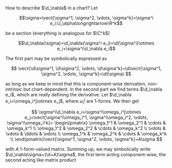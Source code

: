 How to describe $\d_\nabla$ in a chart? Let 

$$\sigma=\vect{\sigma^1, \sigma^2, \vdots, \sigma^k}=\sigma^i e_i:U_\alpha\longrightarrow\R^k$$

be a section (everything is analogous for $\C^k$) 

$$\d_\nabla(\sigma)=\d_\nabla(\sigma^i e_i)=\d(\sigma^i)\otimes e_i+\sigma^i\d_\nabla e_i$$

The first part may be symbolically expressed as

$$
\vect{\d\sigma^1, \d\sigma^2, \vdots, \d\sigma^k}=\d\vect{\sigma^1, \sigma^2, \vdots, \sigma^k}=\d(\sigma)
$$ 

as long as we keep in mind that this is component-wise derivation, non-intrinsic but chart-dependent. In the second part we find terms $\d_\nabla e_i$, which are really defining the derivative. Let $\d_\nabla e_i=\omega_i^j\otimes e_j$, where $\omega_i^j$ are 1-forms. We then get

$$
\sigma^i\d_\nabla e_i=\sigma^i\omega_i^j\otimes e_j=\vect{\sigma^i\omega_i^1, \sigma^i\omega_i^2, \vdots, \sigma^i\omega_i^k}=
\begin{pmatrix}
\omega_1^1 & \omega_2^1 & \cdots & \omega_k^1 \\
\omega_1^2 & \omega_2^2 & \cdots & \omega_k^2 \\
\vdots     & \vdots     & \ddots & \vdots     \\
\omega_1^k & \omega_2^k & \cdots & \omega_k^k \\
\end{pmatrix}\vect{\sigma^1, \sigma^2, \vdots, \sigma^k}=A\sigma
$$

with $A$ 1-form-valued matrix. Summing up, we may simbolically write $\d_\nabla\sigma=(\d+A)\sigma$, the first term acting component-wise, the second acting like matrix product